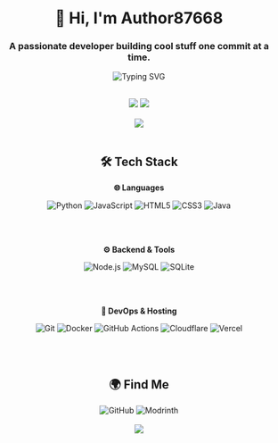 <h1 align="center">👋 Hi, I'm Author87668</h1>
<h3 align="center">A passionate developer building cool stuff one commit at a time.</h3>

<p align="center">
  <img src="https://readme-typing-svg.demolab.com?font=Fira+Code&size=20&duration=4000&pause=1000&color=58A6FF&center=true&vCenter=true&width=600&lines=Crafting+code+with+purpose.;Building+the+future+with+tech." alt="Typing SVG" />
</p>

<br />

<div align="center">
  <img src="https://github-readme-stats.vercel.app/api?username=At87668&count_private=true&show_icons=true"/>
  <img src="https://github-readme-stats.vercel.app/api/top-langs/?username=At87668&layout=donut"/>
</div>


<br />

<div align="center">
  <img src="https://capsule-render.vercel.app/api?type=waving&color=gradient&height=100&section=header"/>
</div>

<br />

<div align="center">
  <h2>🛠️ Tech Stack</h2>

  <p><strong>🌐 Languages</strong></p>
  <img src="https://img.shields.io/badge/Python-3776AB?style=for-the-badge&logo=python&logoColor=white" alt="Python">
  <img src="https://img.shields.io/badge/JavaScript-F7DF1E?style=for-the-badge&logo=javascript&logoColor=black" alt="JavaScript">
  <img src="https://img.shields.io/badge/HTML5-E34F26?style=for-the-badge&logo=html5&logoColor=white" alt="HTML5">
  <img src="https://img.shields.io/badge/CSS3-1572B6?style=for-the-badge&logo=css3&logoColor=white" alt="CSS3">
  <img src="https://img.shields.io/badge/Java-ED8B00?style=for-the-badge&logo=openjdk&logoColor=white" alt="Java">

  <br><br>

  <p><strong>⚙️ Backend & Tools</strong></p>
  <img src="https://img.shields.io/badge/Node.js-339933?style=for-the-badge&logo=nodedotjs&logoColor=white" alt="Node.js">
  <img src="https://img.shields.io/badge/MySQL-005C84?style=for-the-badge&logo=mysql&logoColor=white" alt="MySQL">
  <img src="https://img.shields.io/badge/SQLite-003B57?style=for-the-badge&logo=sqlite&logoColor=white" alt="SQLite">

  <br><br>

  <p><strong>🚀 DevOps & Hosting</strong></p>
  <img src="https://img.shields.io/badge/Git-F05032?style=for-the-badge&logo=git&logoColor=white" alt="Git">
  <img src="https://img.shields.io/badge/Docker-2496ED?style=for-the-badge&logo=docker&logoColor=white" alt="Docker">
  <img src="https://img.shields.io/badge/GitHub_Actions-2088FF?style=for-the-badge&logo=github-actions&logoColor=white" alt="GitHub Actions">
  <img src="https://img.shields.io/badge/Cloudflare-F38020?style=for-the-badge&logo=cloudflare&logoColor=white" alt="Cloudflare">
  <img src="https://img.shields.io/badge/Vercel-000000?style=for-the-badge&logo=vercel&logoColor=white" alt="Vercel">

  <br><br>
</div>

<h2 align="center">🌍 Find Me</h2>
<div align="center">
  <a href="https://github.com/At87668" target="_blank" style="text-decoration: none;">
    <img src="https://img.shields.io/badge/GitHub-181717?style=for-the-badge&logo=github&logoColor=white" alt="GitHub"/>
  </a>
  <a href="https://modrinth.com/user/Author87668" target="_blank" style="text-decoration: none;">
    <img src="https://img.shields.io/badge/Modrinth-00AF5C?style=for-the-badge&logo=modrinth&logoColor=white" alt="Modrinth"/>
  </a>
</div>

<br />

<div align="center">
  <img src="https://capsule-render.vercel.app/api?type=waving&color=gradient&height=100&section=footer"/>
</div>